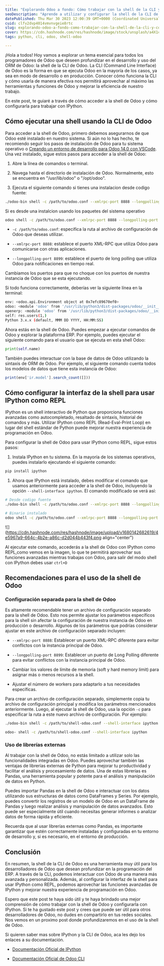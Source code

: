 ```yaml
---
title: "Explorando Odoo a fondo: Cómo trabajar con la shell de la CLI y configurar IPython como REPL"
seoDescription: "Aprende a utilizar y configurar la shell de la CLI de Odoo con IPython, una herramienta esencial para desarrolladores que desean profundizar en Odoo"
datePublished: Thu Mar 30 2023 12:00:39 GMT+0000 (Coordinated Universal Time)
cuid: clfv2dvp4014vmvnvgeie8rtc
slug: explorando-odoo-a-fondo-como-trabajar-con-la-shell-de-la-cli-y-configurar-ipython-como-repl
cover: https://cdn.hashnode.com/res/hashnode/image/stock/unsplash/a4X1cdC1QAc/upload/0907fbada7fd37c284884a528569e522.jpeg
tags: python, cli, odoo, shell-odoo

---
```


¡Hola a todos! Hoy vamos a explorar un tema esencial para todos los programadores de Odoo que deseen profundizar en el desarrollo y uso del ORM de Odoo: la shell de la CLI de Odoo. La CLI (Command Line Interface) de Odoo es la forma en que se ejecuta Odoo en la mayoría de los casos, ya sea en modo de desarrollo o en producción. Conocer cómo funciona la CLI y cómo usarla de manera efectiva nos permitirá aprovechar al máximo las herramientas y funciones de Odoo y mejorar la eficiencia de nuestro trabajo.

En este post, te guiaré a través de cómo acceder a la shell de Odoo y cómo configurarla para trabajar con IPython.

## **Cómo ejecutar una shell usando la CLI de Odoo**

Para acceder a la shell de Odoo, primero debemos asegurarnos de que Odoo esté instalado en nuestro sistema. Si aún no lo has hecho, te recomiendo seguir los pasos de instalación de Odoo para tu sistema operativo o [Creando un entorno de desarrollo para Odoo 14.0 con VSCode](https://blog.rafnixg.dev/creando-un-entorno-de-desarrollo-para-odoo-140-con-vscode-en-ubuntu-2204). Una vez instalado, sigue estos pasos para acceder a la shell de Odoo:

1. Abre la línea de comandos o terminal.
    
2. Navega hasta el directorio de instalación de Odoo. Normalmente, esto se encuentra en "/usr/lib/odoo" o "/opt/odoo".
    
3. Ejecuta el siguiente comando si tienes una instalacion desde codigo fuente:
    

```bash
./odoo-bin shell -c /path/to/odoo.conf --xmlrpc-port 8888 --longpolling-port 8899
```

Si es desde una instalcion usando los paquetes del sistema operativo

```bash
odoo shell -c /path/to/odoo.conf --xmlrpc-port 8888 --longpolling-port 8899
```

* `-c /path/to/odoo.conf`: especifica la ruta al archivo de configuración de Odoo que deseas utilizar.
    
* `--xmlrpc-port 8888`: establece el puerto XML-RPC que utiliza Odoo para comunicarse con otras aplicaciones.
    
* `--longpolling-port 8899`: establece el puerto de long polling que utiliza Odoo para notificaciones en tiempo real.
    

Cambiamos los puertos para que no choque con los puertos de nuestra instancia de Odoo que se esta ejecutando.

Si todo funciona correctamente, deberías ver la siguiente línea en la terminal:

```bash
env: <odoo.api.Environment object at 0x7efc89670ef0>
odoo: <module 'odoo' from '/usr/lib/python3/dist-packages/odoo/__init__.py'>
openerp: <module 'odoo' from '/usr/lib/python3/dist-packages/odoo/__init__.py'>
self: res.users(1,)
Python 3.x.x (default, MMM DD YYYY, HH:MM:SS)
```

Ahora estás en la shell de Odoo. Puedes empezar a ejecutar comandos de Odoo y explorar la plataforma ERP. Por ejemplo, puedes ejecutar el siguiente comando para el usuario que se ejecuta en esta shell Odoo:

```python
print(self.name)
```

También puedes interactuar con la base de datos de Odoo utilizando la sintaxis de ORM de Odoo. Por ejemplo, el siguiente comando cuenta todos los modelos de datos que tiene esta instancia de Odoo:

```javascript
print(env['ir.model'].search_count([]))
```

## **Cómo configurar la interfaz de la shell para usar IPython como REPL**

IPython es un shell interactivo de Python que proporciona funciones avanzadas como autocompletado, resaltado de sintaxis, historial de comandos y más. Utilizar IPython como REPL (Read-Eval-Print Loop) en lugar del shell estándar de Python puede mejorar nuestra experiencia de programación en Odoo.

Para configurar la shell de Odoo para usar IPython como REPL, sigue estos pasos:

1. Instala IPython en tu sistema. En la mayoría de los sistemas operativos, puedes instalarlo ejecutando el siguiente comando:
    

```bash
pip install ipython
```

1. Ahora que IPython está instalado, debes modificar el comando que usamos anteriormente para acceder a la shell de Odoo, incluyendo la opción `--shell-interface ipython`. El comando modificado se verá así:
    

```bash
# Desde codigo fuente
./odoo-bin shell -c /path/to/odoo.conf --xmlrpc-port 8888 --longpolling-port 8899 --shell-interface ipython
```

```bash
# Binario instalado
odoo shell -c /path/to/odoo.conf --xmlrpc-port 8888 --longpolling-port 8899 --shell-interface ipython
```

![](https://cdn.hashnode.com/res/hashnode/image/upload/v1680142682619/4e5967a9-664c-4b2e-a86c-d2d044b443f4.png align="center")

Al ejecutar este comando, accederás a la shell de Odoo con IPython como REPL,como vemos en la imagen, lo que te permitirá aprovechar sus funciones avanzadas mientras trabajas con Odoo, para salir del modo shell con IPython debes usar `ctrl+D`

## **Recomendaciones para el uso de la shell de Odoo**

### **Configuración separada para la shell de Odoo**

Es altamente recomendable tener un archivo de configuración separado para la shell de Odoo. Esto nos permite ajustar los parámetros específicos para la shell sin afectar la configuración de nuestra instancia de Odoo en producción o desarrollo. Algunos de los parámetros que podrías considerar ajustar en este archivo de configuración separado incluyen:

* `--xmlrpc-port 8888`: Establecer un puerto XML-RPC diferente para evitar conflictos con la instancia principal de Odoo.
    
* `--longpolling-port 8899`: Establecer un puerto de Long Polling diferente para evitar conflictos con la instancia principal de Odoo.
    
* Cambiar los valores de límite de memoria (soft y hard memory limit) para asignar más o menos recursos a la shell.
    
* Ajustar el número de workers para adaptarlo a tus necesidades específicas.
    

Para crear un archivo de configuración separado, simplemente copia tu archivo de configuración principal y modifica los parámetros mencionados anteriormente. Luego, al ejecutar la shell de Odoo, usa la opción `-c` para especificar la ruta a este nuevo archivo de configuración. Por ejemplo:

```bash
./odoo-bin shell -c /path/to/shell-odoo.conf --shell-interface ipython
```

```bash
odoo- shell -c /path/to/shell-odoo.conf --shell-interface ipython
```

### **Uso de librerías externas**

Al trabajar con la shell de Odoo, no estás limitado a utilizar solo las funcionalidades integradas en Odoo. Puedes aprovechar también las ventajas de librerías externas de Python para mejorar tu productividad y facilitar el análisis y procesamiento de datos. Una de estas librerías es Pandas, una herramienta popular y potente para el análisis y manipulación de datos en Python.

Puedes importar Pandas en la shell de Odoo e interactuar con los datos utilizando sus estructuras de datos como DataFrames y Series. Por ejemplo, puedes convertir los registros de un modelo de Odoo en un DataFrame de Pandas y luego realizar análisis y manipulación de datos avanzados. Esto puede ser especialmente útil cuando necesitas generar informes o analizar datos de forma rápida y eficiente.

Recuerda que al usar librerías externas como Pandas, es importante garantizar que estén correctamente instaladas y configuradas en tu entorno de desarrollo y, si es necesario, en el entorno de producción.

## **Conclusión**

En resumen, la shell de la CLI de Odoo es una herramienta muy útil para los desarrolladores de Odoo que desean profundizar en la programación del ERP. A través de la CLI, podemos interactuar con Odoo de una manera más avanzada y personalizada. Además, al configurar la interfaz de la shell para usar IPython como REPL, podemos aprovechar las funciones avanzadas de IPython y mejorar nuestra experiencia de programación en Odoo.

Espero que este post te haya sido útil y te haya brindado una mejor comprensión de cómo trabajar con la shell de Odoo y configurarla con IPython. Si te ha gustado este post y crees que puede ser útil para otros desarrolladores de Odoo, no dudes en compartirlo en tus redes sociales. Nos vemos en un proximo post donde profundizaremos en el uso de la shell de Odoo.

Si quieren saber mas sobre IPython y la CLI de Odoo, aca les dejo los enlaces a su documentación.

* [Documentación Oficial de IPython](https://ipython.readthedocs.io/en/stable/)
    
* [Documentación Oficial de Odoo CLI](https://www.odoo.com/documentation/master/developer/reference/cli.html)